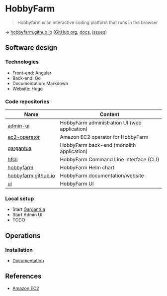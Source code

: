 # HobbyFarm

> Hobbyfarm is an interactive coding platform that runs in the browser

→ [hobbyfarm.github.io](https://hobbyfarm.github.io/hobbyfarm/) ([GitHub org](https://github.com/hobbyfarm), [docs](https://hobbyfarm.github.io/), [issues](https://github.com/hobbyfarm/hobbyfarm/issues))

## Software design

### Technologies

* Front-end: Angular
* Back-end: Go
* Documentation: Markdown
* Website: Hugo

### Code repositories

Name                                                                    | Content
------------------------------------------------------------------------|-----------------------------------------------------------------
[admin-ui](https://github.com/hobbyfarm/admin-ui)                       | HobbyFarm administration UI (web application)
[ec2-operator](https://github.com/hobbyfarm/ec2-operator)               | Amazon EC2 operator for HobbyFarm
[gargantua](https://github.com/hobbyfarm/gargantua)                     | HobbyFarm back-end (monolith application)
[hfcli](https://github.com/hobbyfarm/hfcli)                             | HobbyFarm Command Line Interface (CLI)
[hobbyfarm](https://github.com/hobbyfarm/hobbyfarm)                     | HobbyFarm Helm chart
[hobbyfarm.github.io](https://github.com/hobbyfarm/hobbyfarm.github.io) | HobbyFarm documentation/website
[ui](https://github.com/hobbyfarm/ui)                                   | HobbyFarm UI

### Local setup

* Start [Gargantua](https://github.com/hobbyfarm/gargantua/blob/master/CONTRIBUTING.md)
* Start Admin UI
* TODO

## Operations

### Installation

* [Documentation](https://hobbyfarm.github.io/docs/setup/installation/)

## References

* [Amazon EC2](https://aws.amazon.com/ec2/)
